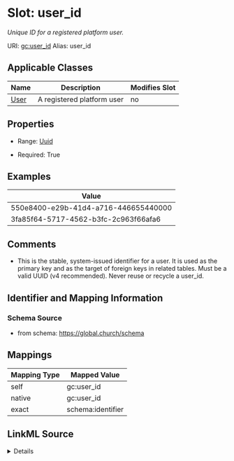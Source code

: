 

# Slot: user_id 


_Unique ID for a registered platform user._





URI: [gc:user_id](https://global.church/schema/user_id)
Alias: user_id

<!-- no inheritance hierarchy -->





## Applicable Classes

| Name | Description | Modifies Slot |
| --- | --- | --- |
| [User](User.md) | A registered platform user |  no  |






## Properties

* Range: [Uuid](Uuid.md)

* Required: True





## Examples

| Value |
| --- |
| 550e8400-e29b-41d4-a716-446655440000 |
| 3fa85f64-5717-4562-b3fc-2c963f66afa6 |

## Comments

* This is the stable, system-issued identifier for a user.
It is used as the primary key and as the target of foreign keys in related tables.
Must be a valid UUID (v4 recommended). Never reuse or recycle a user_id.


## Identifier and Mapping Information






### Schema Source


* from schema: https://global.church/schema




## Mappings

| Mapping Type | Mapped Value |
| ---  | ---  |
| self | gc:user_id |
| native | gc:user_id |
| exact | schema:identifier |




## LinkML Source

<details>
```yaml
name: user_id
description: Unique ID for a registered platform user.
comments:
- 'This is the stable, system-issued identifier for a user.

  It is used as the primary key and as the target of foreign keys in related tables.

  Must be a valid UUID (v4 recommended). Never reuse or recycle a user_id.

  '
examples:
- value: 550e8400-e29b-41d4-a716-446655440000
  description: Example UUID for a user record.
- value: 3fa85f64-5717-4562-b3fc-2c963f66afa6
  description: Another valid UUID.
from_schema: https://global.church/schema
exact_mappings:
- schema:identifier
rank: 1000
identifier: true
alias: user_id
domain_of:
- User
range: uuid
required: true

```
</details>